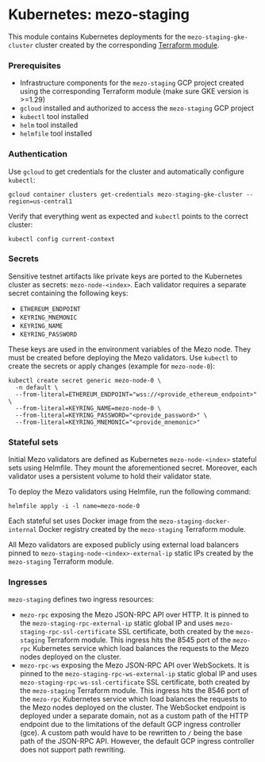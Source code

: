 # Kubernetes: mezo-staging

This module contains Kubernetes deployments for the `mezo-staging-gke-cluster` cluster
created by the corresponding [Terraform module](./../../terraform/mezo-staging/README.md).

### Prerequisites

- Infrastructure components for the `mezo-staging` GCP project created using the
  corresponding Terraform module (make sure GKE version is >=1.29)
- `gcloud` installed and authorized to access the `mezo-staging` GCP project
- `kubectl` tool installed
- `helm` tool installed
- `helmfile` tool installed

### Authentication

Use `gcloud` to get credentials for the cluster and automatically
configure `kubectl`:

```shell
gcloud container clusters get-credentials mezo-staging-gke-cluster --region=us-central1
```

Verify that everything went as expected and `kubectl` points to the correct cluster:
```shell
kubectl config current-context
```

### Secrets

Sensitive testnet artifacts like private keys are ported to the Kubernetes
cluster as secrets: `mezo-node-<index>`. Each validator requires a separate
secret containing the following keys:
- `ETHEREUM_ENDPOINT`
- `KEYRING_MNEMONIC`
- `KEYRING_NAME`
- `KEYRING_PASSWORD`

These keys are used in the environment variables of the Mezo node. They must
be created before deploying the Mezo validators. Use `kubectl` to create the
secrets or apply changes (example for `mezo-node-0`):
```shell
kubectl create secret generic mezo-node-0 \
  -n default \
  --from-literal=ETHEREUM_ENDPOINT="wss://<provide_ethereum_endpoint>" \
  --from-literal=KEYRING_NAME=mezo-node-0 \
  --from-literal=KEYRING_PASSWORD="<provide_password>" \
  --from-literal=KEYRING_MNEMONIC="<provide_mnemonic>"
```

### Stateful sets

Initial Mezo validators are defined as Kubernetes `mezo-node-<index>` stateful sets using Helmfile.
They mount the aforementioned secret. Moreover, each validator uses a persistent volume to hold their validator state.

To deploy the Mezo validators using Helmfile, run the following command:
```shell
helmfile apply -i -l name=mezo-node-0
```

Each stateful set uses Docker image from the `mezo-staging-docker-internal`
Docker registry created by the `mezo-staging` Terraform module.

All Mezo validators are exposed publicly using external load balancers
pinned to `mezo-staging-node-<index>-external-ip` static IPs created by
the `mezo-staging` Terraform module.

### Ingresses

`mezo-staging` defines two ingress resources:
- `mezo-rpc` exposing the Mezo JSON-RPC API over HTTP. It is pinned to the
  `mezo-staging-rpc-external-ip` static global IP and uses `mezo-staging-rpc-ssl-certificate`
  SSL certificate, both created by the `mezo-staging` Terraform module.
  This ingress hits the 8545 port of the `mezo-rpc` Kubernetes service which
  load balances the requests to the Mezo nodes deployed on the cluster.
- `mezo-rpc-ws` exposing the Mezo JSON-RPC API over WebSockets. It is pinned
  to the `mezo-staging-rpc-ws-external-ip` static global IP and uses
  `mezo-staging-rpc-ws-ssl-certificate` SSL certificate, both created by the
  `mezo-staging` Terraform module. This ingress hits the 8546 port of the `mezo-rpc`
  Kubernetes service which load balances the requests to the Mezo nodes deployed
  on the cluster. The WebSocket endpoint is deployed under a separate domain,
  not as a custom path of the HTTP endpoint due to the limitations of the
  default GCP ingress controller (gce). A custom path would have to be rewritten
  to `/` being the base path of the JSON-RPC API. However, the default
  GCP ingress controller does not support path rewriting.

